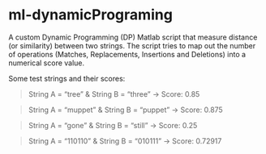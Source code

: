 # ml-dynamicPrograming
A custom Dynamic Programming (DP) Matlab script that measure distance (or similarity) between two strings.
The script tries to map out the number of operations (Matches, Replacements, Insertions and Deletions) into a numerical score value.

Some test strings and their scores:
> String A = “tree” & String B = “three” -> Score: 0.85

> String A = “muppet” & String B = “puppet” -> Score: 0.875

> String A = “gone” & String B = “still” -> Score: 0.25

> String A = “110110” & String B = “010111” -> Score: 0.72917
